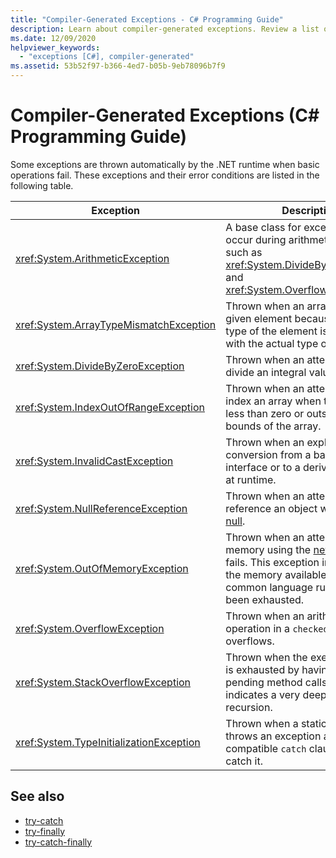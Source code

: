 ```yaml
---
title: "Compiler-Generated Exceptions - C# Programming Guide"
description: Learn about compiler-generated exceptions. Review a list of automatically thrown exceptions and their error conditions.
ms.date: 12/09/2020
helpviewer_keywords: 
  - "exceptions [C#], compiler-generated"
ms.assetid: 53b52f97-b366-4ed7-b05b-9eb78096b7f9
---
```

# Compiler-Generated Exceptions (C# Programming Guide)

Some exceptions are thrown automatically by the .NET runtime when basic operations fail. These exceptions and their error conditions are listed in the following table.

|Exception|Description|
|---------------|-----------------|
|<xref:System.ArithmeticException>|A base class for exceptions that occur during arithmetic operations, such as <xref:System.DivideByZeroException> and <xref:System.OverflowException>.|
|<xref:System.ArrayTypeMismatchException>|Thrown when an array can't store a given element because the actual type of the element is incompatible with the actual type of the array.|
|<xref:System.DivideByZeroException>|Thrown when an attempt is made to divide an integral value by zero.|
|<xref:System.IndexOutOfRangeException>|Thrown when an attempt is made to index an array when the index is less than zero or outside the bounds of the array.|
|<xref:System.InvalidCastException>|Thrown when an explicit conversion from a base type to an interface or to a derived type fails at runtime.|
|<xref:System.NullReferenceException>|Thrown when an attempt is made to reference an object whose value is [null](../../language-reference/keywords/null.md).|
|<xref:System.OutOfMemoryException>|Thrown when an attempt to allocate memory using the [new](../../language-reference/operators/new-operator.md) operator fails. This exception indicates that the memory available to the common language runtime has been exhausted.|
|<xref:System.OverflowException>|Thrown when an arithmetic operation in a `checked` context overflows.|
|<xref:System.StackOverflowException>|Thrown when the execution stack is exhausted by having too many pending method calls; usually indicates a very deep or infinite recursion.|
|<xref:System.TypeInitializationException>|Thrown when a static constructor throws an exception and no compatible `catch` clause exists to catch it.|

## See also

- [try-catch](../../language-reference/keywords/try-catch.md)
- [try-finally](../../language-reference/keywords/try-finally.md)
- [try-catch-finally](../../language-reference/keywords/try-catch-finally.md)
